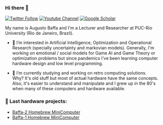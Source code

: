### Hi there 👋

[![Twitter Follow](https://img.shields.io/twitter/follow/abaffa?label=%40abaffa&style=social)](https://twitter.com/abaffa) 
[![Youtube Channel](https://img.shields.io/youtube/channel/subscribers/UCVk0gZJsmzxJF630XLXjFIw?style=social)](https://www.youtube.com/c/AugustoBaffa/featured)
[![Google Scholar](https://img.shields.io/badge/GScholar--blue.svg)](https://scholar.google.com/citations?user=uZYBxBYAAAAJ&hl=en)

My name is Augusto Baffa and I'm a Lecturer and Researcher at PUC-Rio University (Rio de Janeiro, Brazil).

- 🔭 I’m interested in Artificial Intelligence, Optimization and Operational Research (specially uncertainty and markovian models). Generally, I'm working on emotional / social models for Game AI and Game Theory or optimization problems but since pandemics I've been learning computer hardware design and low level programming.

- 🔨 I’m currently studying and working on retro computing solutions. Why? It's old stuff but most of actual hardware have the same concepts. Also, it's easier to understand and manipulate and I grew up in the 80's when many of these computers and hardware available. 

### 💬 Last hardware projects:
- [Baffa-2 Homebrew MiniComputer](https://baffa-2.baffasoft.com.br)
- [Baffa-1 Homebrew MiniComputer](https://baffa-1.baffasoft.com.br)


<!--
**abaffa/abaffa** is a ✨ _special_ ✨ repository because its `README.md` (this file) appears on your GitHub profile.

Here are some ideas to get you started:

- 🔭 I’m currently working on ...
- 🌱 I’m currently learning ...
- 👯 I’m looking to collaborate on ...
- 🤔 I’m looking for help with ...
- 💬 Ask me about ...
- 📫 How to reach me: ...
- 😄 Pronouns: ...
- ⚡ Fun fact: ...
-->
